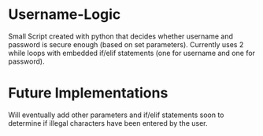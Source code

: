 # Username-Logic

Small Script created with python that decides whether username and password is secure
enough (based on set parameters). Currently uses 2 while loops with embedded if/elif 
statements (one for username and one for password).  

# Future Implementations 
Will eventually add other parameters and if/elif statements soon to determine if illegal 
characters have been entered by the user.  
